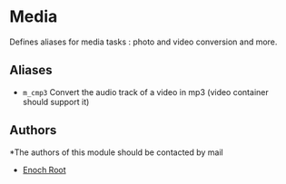 Media
========

Defines aliases for media tasks : photo and video conversion and more.

Aliases
-------

  - `m_cmp3`        Convert the audio track of a video in mp3 (video container should support it)

Authors
-------

*The authors of this module should be contacted by mail

  - [Enoch Root](mailto://m.enochroot@gmail.com)
